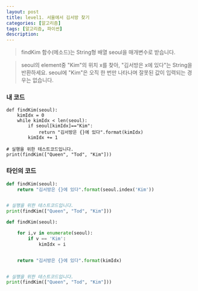 ```yaml
---
layout: post
title: level1. 서울에서 김서방 찾기
categories: [알고리즘]
tags: [알고리즘, 파이썬]
description: 
---
```



> findKim 함수(메소드)는 String형 배열 seoul을 매개변수로 받습니다.

> seoul의 element중 "Kim"의 위치 x를 찾아, "김서방은 x에 있다"는 String을 반환하세요.
> seoul에 "Kim"은 오직 한 번만 나타나며 잘못된 값이 입력되는 경우는 없습니다.

### 내 코드

```
def findKim(seoul):
    kimIdx = 0
    while kimIdx < len(seoul):
        if seoul[kimIdx]=="Kim":
            return "김서방은 {}에 있다".format(kimIdx)
        kimIdx += 1

# 실행을 위한 테스트코드입니다.
print(findKim(["Queen", "Tod", "Kim"]))
```


### 타인의 코드 

```python
def findKim(seoul):
    return "김서방은 {}에 있다".format(seoul.index('Kim'))


# 실행을 위한 테스트코드입니다.
print(findKim(["Queen", "Tod", "Kim"]))
```

```python
def findKim(seoul):

    for i,v in enumerate(seoul):
        if v == 'Kim':
            kimIdx = i


    return "김서방은 {}에 있다".format(kimIdx)


# 실행을 위한 테스트코드입니다.
print(findKim(["Queen", "Tod", "Kim"]))
```

<br>
